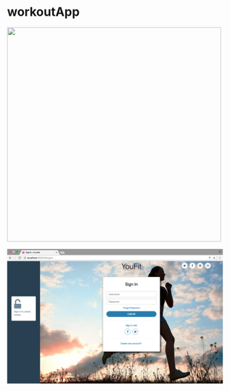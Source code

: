 # workoutApp

<img src=https://raw.github.com/drew-marchione/workoutApp/blob/master/images/signIn.png width="500" height="500">

![Screenshot](./images/signIn.png)
